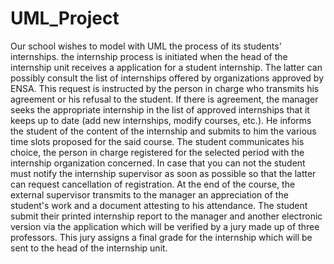 # UML_Project

Our school wishes to model with UML the process of its students' internships. the
internship process is initiated when the head of the internship unit receives a
application for a student internship. The latter can possibly consult the list of internships
offered by organizations approved by ENSA. This request is instructed by the person in charge
who transmits his agreement or his refusal to the student. If there is agreement, the manager seeks the
appropriate internship in the list of approved internships that it keeps up to date (add new internships,
modify courses, etc.). He informs the student of the content of the internship and submits to him the various
time slots proposed for the said course. The student communicates his choice, the person in charge
registered for the selected period with the internship organization concerned. In case that you can not
the student must notify the internship supervisor as soon as possible so that the latter can request
cancellation of registration. At the end of the course, the external supervisor transmits to the manager
an appreciation of the student's work and a document attesting to his attendance. The student
submit their printed internship report to the manager and another electronic version via
the application which will be verified by a jury made up of three professors. This jury assigns a
final grade for the internship which will be sent to the head of the internship unit.
